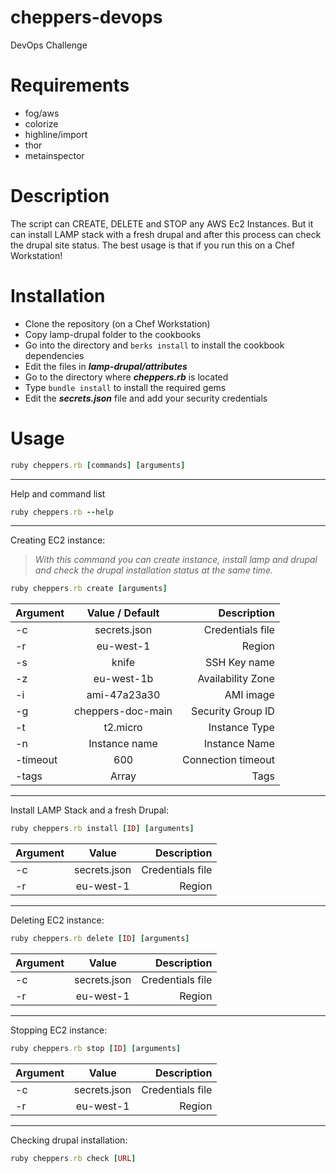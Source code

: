 # cheppers-devops
DevOps Challenge

# Requirements
- fog/aws
- colorize
- highline/import
- thor
- metainspector

# Description
The script can CREATE, DELETE and STOP any AWS Ec2 Instances.
But it can install LAMP stack with a fresh drupal and after this process can check the drupal site status.
The best usage is that if you run this on a Chef Workstation!

# Installation

 - Clone the repository (on a Chef Workstation)
 - Copy lamp-drupal folder to the cookbooks
 - Go into the directory and `berks install` to install the cookbook dependencies
 - Edit the files in ***lamp-drupal/attributes***
 - Go to the directory where ***cheppers.rb*** is located
 - Type `bundle install` to install the required gems
 - Edit the ***secrets.json*** file and add your security credentials


# Usage

```ruby
ruby cheppers.rb [commands] [arguments]
```

***
Help and command list

```ruby
ruby cheppers.rb --help
```

***

Creating EC2 instance:

> *With this command you can create instance, install lamp and drupal and check the drupal installation status at the same time.*

```ruby
ruby cheppers.rb create [arguments]
```

| Argument      | Value / Default	| Description  |
| ------------- |:-------------:| ------------:|
| -c  			| secrets.json  | Credentials file |
| -r 			| eu-west-1 	| Region	   |
| -s 			| knife 		| SSH Key name |
| -z 			| eu-west-1b 	| Availability Zone |
| -i 			| ami-47a23a30 	| AMI image    |
| -g 			| cheppers-doc-main | Security Group ID |
| -t 			| t2.micro 		| Instance Type |
| -n 			| Instance name | Instance Name |
| -timeout		| 600 			| Connection timeout |
| -tags			| Array			| Tags |

***
Install LAMP Stack and a fresh Drupal:
```ruby
ruby cheppers.rb install [ID] [arguments]
```
| Argument      | Value              | Description  	|
| ------------- |:------------------:| ----------------:|
| -c  			| secrets.json  	 | Credentials file |
| -r 			| eu-west-1 		 | Region	  	 	|

***
Deleting EC2 instance:
```ruby
ruby cheppers.rb delete [ID] [arguments]
```

| Argument      | Value         | Description  |
| ------------- |:-------------:| ------------:|
| -c  					| secrets.json  | Credentials file |
| -r 						| eu-west-1 		| Region	   |

***

Stopping EC2 instance:
```ruby
ruby cheppers.rb stop [ID] [arguments]
```

| Argument      | Value         | Description  |
| ------------- |:-------------:| ------------:|
| -c  					| secrets.json  | Credentials file |
| -r 						| eu-west-1 		| Region	   |


***

Checking drupal installation:
```ruby
ruby cheppers.rb check [URL]
```
